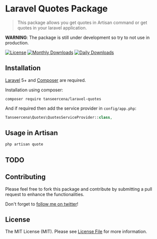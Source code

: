 # Laravel Quotes Package

>This package allows you get quotes in Artisan command or get quotes in your laravel application.


**WARNING**: The package is still under development so try to not use in production.

[![License](https://poser.pugx.org/tanseercena/laravel-quotes/license)](https://packagist.org/packages/tanseercena/laravel-quotes)
[![Monthly Downloads](https://poser.pugx.org/tanseercena/laravel-quotes/d/monthly)](https://packagist.org/packages/tanseercena/laravel-quotes)
[![Daily Downloads](https://poser.pugx.org/tanseercena/laravel-quotes/d/daily)](https://packagist.org/packages/tanseercena/laravel-quotes)

## Installation
[Laravel](https://laravel.com/) 5+ and [Composer](https://getcomposer.org) are required.

Installation using composer:

```
composer require tanseercena/laravel-quotes
```
And if required then add the service provider in `config/app.php`:

```php
Tanseercena\Quotes\QuotesServiceProvider::class,
```

## Usage in Artisan
```bash
php artisan quote
```

## TODO


## Contributing

Please feel free to fork this package and contribute by submitting a pull request to enhance the functionalities.

Don't forget to [follow me on twitter](https://twitter.com/tanseercena)!

## License

The MIT License (MIT). Please see [License File](LICENSE.md) for more information.
